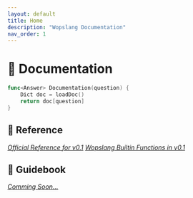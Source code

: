 ```yaml
---
layout: default
title: Home
description: "Wopslang Documentation"
nav_order: 1
---
```


# 📔 Documentation

```go
func<Answer> Documentation(question) {
    Dict doc = loadDoc()
    return doc[question]
}
```

## 📜 Reference

*[Official Reference for v0.1](docs/grammar.md)*
*[Wopslang Builtin Functions in v0.1](docs/builtin-func.md)*

## 📓 Guidebook

*[Comming Soon...]()*
